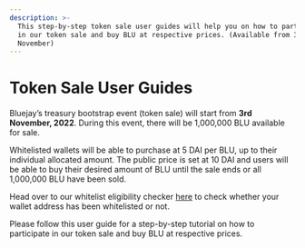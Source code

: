 ```yaml
---
description: >-
  This step-by-step token sale user guides will help you on how to participate
  in our token sale and buy BLU at respective prices. (Available from 3rd
  November)
---
```


# Token Sale User Guides

Bluejay’s treasury bootstrap event (token sale) will start from **3rd November, 2022**. During this event, there will be 1,000,000 BLU available for sale.

Whitelisted wallets will be able to purchase at 5 DAI per BLU, up to their individual allocated amount. The public price is set at 10 DAI and users will be able to buy their desired amount of BLU until the sale ends or all 1,000,000 BLU have been sold.

Head over to our whitelist eligibility checker [here](https://bluejay.finance/whitelist) to check whether your wallet address has been whitelisted or not.

Please follow this user guide for a step-by-step tutorial on how to participate in our token sale and buy BLU at respective prices.

